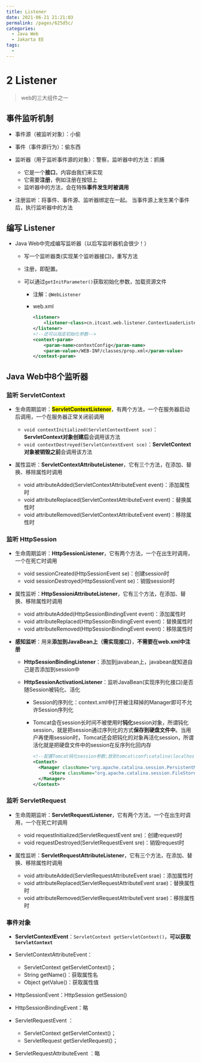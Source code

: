 ```yaml
---
title: Listener
date: 2021-06-21 21:21:03
permalink: /pages/625d5c/
categories:
  - Java Web
  - Jakarta EE
tags:
  - 
---
```

# 2 Listener

> web的三大组件之一
>

## 事件监听机制

* 事件源（被监听对象）：小偷
* 事件（事件源行为）：偷东西
* 监听器（用于监听事件源的对象）：警察，监听器中的方法：抓捕

  * 它是一个**接口**，内容由我们来实现
  * 它需要**注册**，例如注册在按钮上
  * 监听器中的方法，会在特殊**事件发生时被调用**
* 注册监听：将事件、事件源、监听器绑定在一起。 当事件源上发生某个事件后，执行监听器中的方法

## 编写 Listener

* Java Web中完成编写监听器（以后写监听器机会很少！）

  - 写一个监听器类(实现某个监听器接口)，重写方法
  - 注册，即配置。
  - 可以通过`getInitParameter()`获取初始化参数，加载资源文件

    - 注解：`@WebListener`
    - web.xml

      ```xml
      <listener>
          <listener-class>cn.itcast.web.listener.ContextLoaderListener</listener-class>
      </listener>
      <!--还可以指定初始化参数-->
      <context-param>
          <param-name>contextConfig</param-name>
          <param-value>/WEB-INF/classes/prop.xml</param-value>
      </context-param>
      ```

## Java Web中8个监听器

### 监听 ServletContext

* 生命周期监听：<span style="background:yellow">**ServletContextListener**</span>，有两个方法，一个在服务器启动后调用，一个在服务器正常关闭前调用

  * `void contextInitialized(ServletContextEvent sce)`：**ServletContext对象创建后**会调用该方法
  * `void contextDestroyed(ServletContextEvent sce)`：**ServletContext对象被销毁之前**会调用该方法
* 属性监听：**ServletContextAttributeListener**，它有三个方法，在添加、替换、移除属性时调用

  * void attributeAdded(ServletContextAttributeEvent event)：添加属性时
  * void attributeReplaced(ServletContextAttributeEvent event)：替换属性时
  * void attributeRemoved(ServletContextAttributeEvent event)：移除属性时

### 监听 HttpSession

* 生命周期监听：**HttpSessionListener**，它有两个方法，一个在出生时调用，一个在死亡时调用

  * void sessionCreated(HttpSessionEvent se)：创建session时
  * void sessionDestroyed(HttpSessionEvent se)：销毁session时
* 属性监听：**HttpSessioniAttributeListener**，它有三个方法，在添加、替换、移除属性时调用

  * void attributeAdded(HttpSessionBindingEvent event)：添加属性时
  * void attributeReplaced(HttpSessionBindingEvent event)：替换属性时
  * void attributeRemoved(HttpSessionBindingEvent event)：移除属性时
* **感知监听**：用来**添加到JavaBean上（需实现接口）**，**不需要在web.xml中注册**

  * **HttpSessionBindingListener**：添加到javabean上，javabean就知道自己是否添加到session中
  * **HttpSessionActivationListener**：监听JavaBean(实现序列化接口)是否随Session被钝化、活化

    * Session的序列化：context.xml中打开被注释掉的Manager即可不允许Session序列化
    * Tomcat会在session长时间不被使用时**钝化**session对象，所谓钝化session，就是把session通过序列化的方式**保存到硬盘文件中**。当用户再使用session时，Tomcat还会把钝化的对象再活化session，所谓活化就是把硬盘文件中的session在反序列化回内存

      ```xml
      <!--配置Tomcat钝化session参数;放到tomcat\conf\catalina\localhost\项目名-->
      <Context>
      	<Manager className="org.apache.catalina.session.PersistentManager" maxIdleSwap="1">
      		<Store className="org.apache.catalina.session.FileStore" directory="mysession"/>
      	</Manager>
      </Context>
      ```

### 监听 ServletRequest

* 生命周期监听：**ServletRequestListener**，它有两个方法，一个在出生时调用，一个在死亡时调用

  * void requestInitialized(ServletRequestEvent sre)：创建request时
  * void requestDestroyed(ServletRequestEvent sre)：销毁request时
* 属性监听：**ServletRequestAttributeListener**，它有三个方法，在添加、替换、移除属性时调用

  * void attributeAdded(ServletRequestAttributeEvent srae)：添加属性时
  * void attributeReplaced(ServletRequestAttributeEvent srae)：替换属性时
  * void attributeRemoved(ServletRequestAttributeEvent srae)：移除属性时

### 事件对象

* **ServletContextEvent**：`ServletContext getServletContext()`，**可以获取`ServletContext`**
* ServletContextAttributeEvent：

  - ServletContext getServletContext()；
  - String getName()：获取属性名
  - Object getValue()：获取属性值
* HttpSessionEvent：HttpSession getSession()
* HttpSessionBindingEvent：略
* ServletRequestEvent ：

  * ServletContext getServletContext()；
  * ServletRequest getServletRequest()；
* ServletRequestAttributeEvent ：略